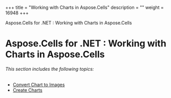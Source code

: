 +++
title = "Working with Charts in Aspose.Cells" 
description = "" 
weight = 16948 
+++

Aspose.Cells for .NET : Working with Charts in Aspose.Cells  

# Aspose.Cells for .NET : Working with Charts in Aspose.Cells


###### This section includes the following topics:  

*   [Convert Chart to Images](http://localhost:1313/cellsnet/plugins/asposecellsnetfornpoi/missingfeaturesinnpoi/workingwithchartsinasposecells/convert+chart+to+images)
*   [Create Charts](http://localhost:1313/cellsnet/plugins/asposecellsnetfornpoi/missingfeaturesinnpoi/workingwithchartsinasposecells/create+charts)

